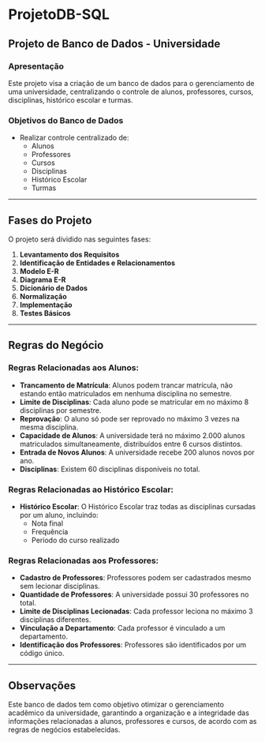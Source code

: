 # ProjetoDB-SQL
## Projeto de Banco de Dados - Universidade

### Apresentação
Este projeto visa a criação de um banco de dados para o gerenciamento de uma universidade, centralizando o controle de alunos, professores, cursos, disciplinas, histórico escolar e turmas.

### Objetivos do Banco de Dados
- Realizar controle centralizado de:
  - Alunos
  - Professores
  - Cursos
  - Disciplinas
  - Histórico Escolar
  - Turmas

---

## Fases do Projeto

O projeto será dividido nas seguintes fases:

1. **Levantamento dos Requisitos**
2. **Identificação de Entidades e Relacionamentos**
3. **Modelo E-R**
4. **Diagrama E-R**
5. **Dicionário de Dados**
6. **Normalização**
7. **Implementação**
8. **Testes Básicos**

---

## Regras do Negócio

### Regras Relacionadas aos Alunos:
- **Trancamento de Matrícula**: Alunos podem trancar matrícula, não estando então matriculados em nenhuma disciplina no semestre.
- **Limite de Disciplinas**: Cada aluno pode se matricular em no máximo 8 disciplinas por semestre.
- **Reprovação**: O aluno só pode ser reprovado no máximo 3 vezes na mesma disciplina.
- **Capacidade de Alunos**: A universidade terá no máximo 2.000 alunos matriculados simultaneamente, distribuídos entre 6 cursos distintos.
- **Entrada de Novos Alunos**: A universidade recebe 200 alunos novos por ano.
- **Disciplinas**: Existem 60 disciplinas disponíveis no total.

### Regras Relacionadas ao Histórico Escolar:
- **Histórico Escolar**: O Histórico Escolar traz todas as disciplinas cursadas por um aluno, incluindo:
  - Nota final
  - Frequência
  - Período do curso realizado

### Regras Relacionadas aos Professores:
- **Cadastro de Professores**: Professores podem ser cadastrados mesmo sem lecionar disciplinas.
- **Quantidade de Professores**: A universidade possui 30 professores no total.
- **Limite de Disciplinas Lecionadas**: Cada professor leciona no máximo 3 disciplinas diferentes.
- **Vinculação a Departamento**: Cada professor é vinculado a um departamento.
- **Identificação dos Professores**: Professores são identificados por um código único.

---

## Observações
Este banco de dados tem como objetivo otimizar o gerenciamento acadêmico da universidade, garantindo a organização e a integridade das informações relacionadas a alunos, professores e cursos, de acordo com as regras de negócios estabelecidas.
